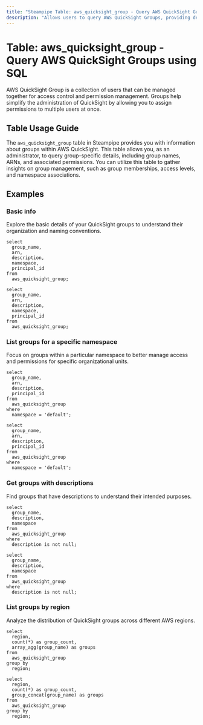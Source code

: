 ```yaml
---
title: "Steampipe Table: aws_quicksight_group - Query AWS QuickSight Groups using SQL"
description: "Allows users to query AWS QuickSight Groups, providing details about group configurations, memberships, and access settings within QuickSight."
---
```


# Table: aws_quicksight_group - Query AWS QuickSight Groups using SQL

AWS QuickSight Group is a collection of users that can be managed together for access control and permission management. Groups help simplify the administration of QuickSight by allowing you to assign permissions to multiple users at once.

## Table Usage Guide

The `aws_quicksight_group` table in Steampipe provides you with information about groups within AWS QuickSight. This table allows you, as an administrator, to query group-specific details, including group names, ARNs, and associated permissions. You can utilize this table to gather insights on group management, such as group memberships, access levels, and namespace associations.

## Examples

### Basic info

Explore the basic details of your QuickSight groups to understand their organization and naming conventions.

```sql+postgres
select
  group_name,
  arn,
  description,
  namespace,
  principal_id
from
  aws_quicksight_group;
```

```sql+sqlite
select
  group_name,
  arn,
  description,
  namespace,
  principal_id
from
  aws_quicksight_group;
```

### List groups for a specific namespace

Focus on groups within a particular namespace to better manage access and permissions for specific organizational units.

```sql+postgres
select
  group_name,
  arn,
  description,
  principal_id
from
  aws_quicksight_group
where
  namespace = 'default';
```

```sql+sqlite
select
  group_name,
  arn,
  description,
  principal_id
from
  aws_quicksight_group
where
  namespace = 'default';
```

### Get groups with descriptions

Find groups that have descriptions to understand their intended purposes.

```sql+postgres
select
  group_name,
  description,
  namespace
from
  aws_quicksight_group
where
  description is not null;
```

```sql+sqlite
select
  group_name,
  description,
  namespace
from
  aws_quicksight_group
where
  description is not null;
```

### List groups by region

Analyze the distribution of QuickSight groups across different AWS regions.

```sql+postgres
select
  region,
  count(*) as group_count,
  array_agg(group_name) as groups
from
  aws_quicksight_group
group by
  region;
```

```sql+sqlite
select
  region,
  count(*) as group_count,
  group_concat(group_name) as groups
from
  aws_quicksight_group
group by
  region;
```
